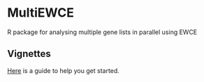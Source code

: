 # MultiEWCE
R package for analysing multiple gene lists in parallel using EWCE

## Vignettes 
[Here](http://htmlpreview.github.io/?https://github.com/ovrhuman/MultiEWCE/blob/master/vignettes/MultiEWCE_vignette.html) is a guide to help you get started. 
